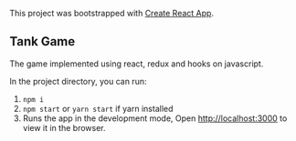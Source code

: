 This project was bootstrapped with [Create React App](https://github.com/facebook/create-react-app).

## Tank Game

The game implemented using react, redux and hooks on javascript.

In the project directory, you can run:

1. `npm i`
2. `npm start` or `yarn start` if yarn installed
3. Runs the app in the development mode, Open [http://localhost:3000](http://localhost:3000) to view it in the browser.